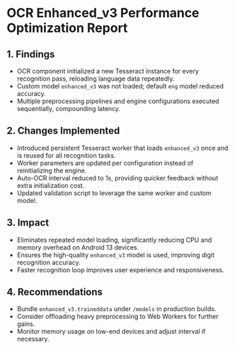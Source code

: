 # OCR Enhanced_v3 Performance Optimization Report

## 1. Findings
- OCR component initialized a new Tesseract instance for every recognition pass, reloading language data repeatedly.
- Custom model `enhanced_v3` was not loaded; default `eng` model reduced accuracy.
- Multiple preprocessing pipelines and engine configurations executed sequentially, compounding latency.

## 2. Changes Implemented
- Introduced persistent Tesseract worker that loads `enhanced_v3` once and is reused for all recognition tasks.
- Worker parameters are updated per configuration instead of reinitializing the engine.
- Auto-OCR interval reduced to 1s, providing quicker feedback without extra initialization cost.
- Updated validation script to leverage the same worker and custom model.

## 3. Impact
- Eliminates repeated model loading, significantly reducing CPU and memory overhead on Android 13 devices.
- Ensures the high-quality `enhanced_v3` model is used, improving digit recognition accuracy.
- Faster recognition loop improves user experience and responsiveness.

## 4. Recommendations
- Bundle `enhanced_v3.traineddata` under `/models` in production builds.
- Consider offloading heavy preprocessing to Web Workers for further gains.
- Monitor memory usage on low-end devices and adjust interval if necessary.
